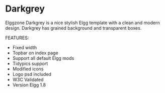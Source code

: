 Darkgrey
========

Elggzone Darkgrey is a nice stylish Elgg template with a clean and modern design. Darkgrey has grained background and transparent boxes.

FEATURES:

- Fixed width
- Topbar on index page
- Support all default Elgg mods
- Tidypics support
- Modified icons
- Logo psd included
- W3C Validated
- Version Elgg 1.8